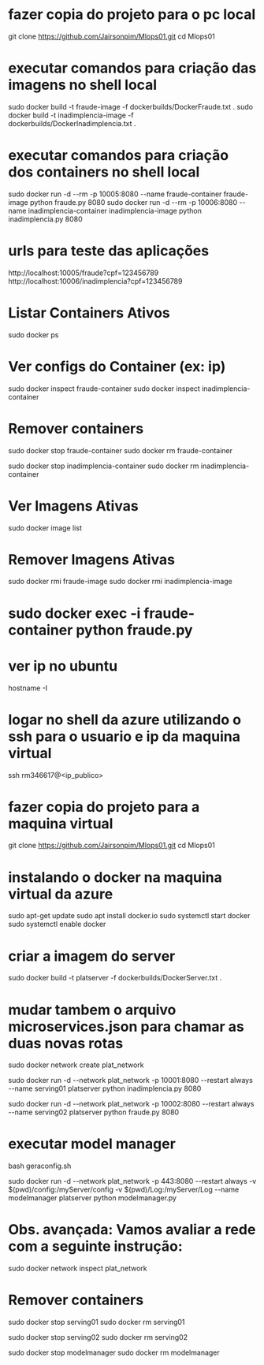 # fazer copia do projeto para o pc local
git clone https://github.com/Jairsonpim/Mlops01.git
cd Mlops01

# executar comandos para criação das imagens no shell local
sudo docker build -t fraude-image -f dockerbuilds/DockerFraude.txt .
sudo docker build -t inadimplencia-image -f dockerbuilds/DockerInadimplencia.txt .

# executar comandos para criação dos containers no shell local
sudo docker run -d --rm -p 10005:8080 --name fraude-container fraude-image python fraude.py 8080
sudo docker run -d --rm -p 10006:8080 --name inadimplencia-container inadimplencia-image python inadimplencia.py 8080

# urls para teste das aplicações
http://localhost:10005/fraude?cpf=123456789
http://localhost:10006/inadimplencia?cpf=123456789

# Listar Containers Ativos
sudo docker ps

# Ver configs do Container (ex: ip)
sudo docker inspect fraude-container
sudo docker inspect inadimplencia-container

# Remover containers
sudo docker stop fraude-container
sudo docker rm fraude-container

sudo docker stop inadimplencia-container
sudo docker rm inadimplencia-container

# Ver Imagens Ativas
sudo docker image list

# Remover Imagens Ativas
sudo docker rmi fraude-image
sudo docker rmi inadimplencia-image

# sudo docker exec -i fraude-container python fraude.py

# ver ip no ubuntu
hostname -I 

# #########################################################################################

# logar no shell da azure utilizando o ssh para o usuario e ip da maquina virtual
ssh rm346617@<ip_publico>

# fazer copia do projeto para a maquina virtual
git clone https://github.com/Jairsonpim/Mlops01.git
cd Mlops01

# instalando o docker na maquina virtual da azure
sudo apt-get update
sudo apt install docker.io
sudo systemctl start docker
sudo systemctl enable docker

# criar a imagem do server
sudo docker build -t platserver -f dockerbuilds/DockerServer.txt .

# mudar tambem o arquivo microservices.json para chamar as duas novas rotas
sudo docker network create plat_network 

sudo docker run -d --network plat_network -p 10001:8080 --restart always --name serving01 platserver python inadimplencia.py 8080

sudo docker run -d --network plat_network -p 10002:8080 --restart always --name serving02 platserver python fraude.py 8080

# executar model manager
bash geraconfig.sh

sudo docker run -d --network plat_network -p 443:8080 --restart always -v $(pwd)/config:/myServer/config -v $(pwd)/Log:/myServer/Log --name modelmanager platserver python modelmanager.py

# Obs. avançada: Vamos avaliar a rede com a seguinte instrução:
sudo docker network inspect plat_network


# Remover containers
sudo docker stop serving01
sudo docker rm serving01

sudo docker stop serving02
sudo docker rm serving02

sudo docker stop modelmanager
sudo docker rm modelmanager

